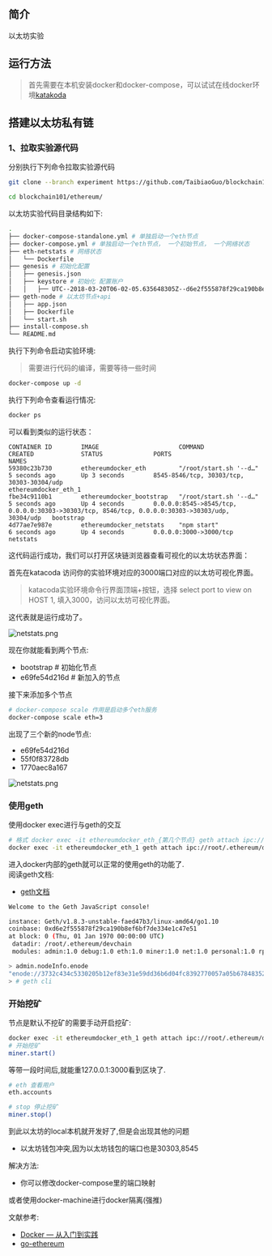 ## 简介
以太坊实验
##  运行方法

> 首先需要在本机安装docker和docker-compose，可以试试在线docker环境[katakoda](https://www.katacoda.com/courses/docker/playground)



## 搭建以太坊私有链

### 1、拉取实验源代码
分别执行下列命令拉取实验源代码
```bash
git clone --branch experiment https://github.com/TaibiaoGuo/blockchain101.git

cd blockchain101/ethereum/
```

以太坊实验代码目录结构如下:

```sh
.
├── docker-compose-standalone.yml # 单独启动一个eth节点
├── docker-compose.yml # 单独启动一个eth节点， 一个初始节点， 一个网络状态
├── eth-netstats # 网络状态
│   └── Dockerfile
├── genesis # 初始化配置
│   ├── genesis.json
│   ├── keystore # 初始化 配置账户
│   │   ├── UTC--2018-03-20T06-02-05.635648305Z--d6e2f555878f29ca190b8ef6bf7de334e1c47e51
├── geth-node # 以太坊节点+api
│   ├── app.json
│   ├── Dockerfile
│   └── start.sh
├── install-compose.sh
└── README.md

```

执行下列命令启动实验环境:
> 需要进行代码的编译，需要等待一些时间

```bash
docker-compose up -d
```

执行下列命令查看运行情况:
```bash
docker ps
```

可以看到类似的运行状态：
```
CONTAINER ID        IMAGE                      COMMAND                  CREATED             STATUS              PORTS                                                                                             NAMES
59380c23b730        ethereumdocker_eth         "/root/start.sh '--d…"   5 seconds ago       Up 3 seconds        8545-8546/tcp, 30303/tcp, 30303-30304/udp                                                         ethereumdocker_eth_1
fbe34c9110b1        ethereumdocker_bootstrap   "/root/start.sh '--d…"   5 seconds ago       Up 4 seconds        0.0.0.0:8545->8545/tcp, 0.0.0.0:30303->30303/tcp, 8546/tcp, 0.0.0.0:30303->30303/udp, 30304/udp   bootstrap
4d77ae7e987e        ethereumdocker_netstats    "npm start"              6 seconds ago       Up 4 seconds        0.0.0.0:3000->3000/tcp                                                                            netstats
```

这代码运行成功，我们可以打开区块链浏览器查看可视化的以太坊状态界面：

首先在katacoda 访问你的实验环境对应的3000端口对应的以太坊可视化界面。
> katacoda实验环境命令行界面顶端+按钮，选择 select port to view on HOST 1, 填入3000，访问以太坊可视化界面。

这代表就是运行成功了。 

![netstats.png](https://upload-images.jianshu.io/upload_images/6167081-25a3e4587dd2e81e.png?imageMogr2/auto-orient/strip%7CimageView2/2/w/1240)

现在你就能看到两个节点:

- bootstrap  # 初始化节点
- e69fe54d216d # 新加入的节点

接下来添加多个节点

```sh
# docker-compose scale 作用是启动多个eth服务
docker-compose scale eth=3
```

出现了三个新的node节点:

- e69fe54d216d
- 55f0f83728db
- 1770aec8a167

![netstats.png](https://upload-images.jianshu.io/upload_images/6167081-d553072ba9fdce25.png?imageMogr2/auto-orient/strip%7CimageView2/2/w/1240)

### 使用geth

使用docker exec进行与geth的交互

```sh
# 格式 docker exec -it ethereumdocker_eth_{第几个节点} geth attach ipc://root/.ethereum/devchain/geth.ipc
docker exec -it ethereumdocker_eth_1 geth attach ipc://root/.ethereum/devchain/geth.ipc
```

进入docker内部的geth就可以正常的使用geth的功能了.   
阅读geth文档: 
- [geth文档](https://www.ethereum.org/cli)

```sh
Welcome to the Geth JavaScript console!

instance: Geth/v1.8.3-unstable-faed47b3/linux-amd64/go1.10
coinbase: 0xd6e2f555878f29ca190b8ef6bf7de334e1c47e51
at block: 0 (Thu, 01 Jan 1970 00:00:00 UTC)
 datadir: /root/.ethereum/devchain
 modules: admin:1.0 debug:1.0 eth:1.0 miner:1.0 net:1.0 personal:1.0 rpc:1.0 txpool:1.0 web3:1.0

> admin.nodeInfo.enode
"enode://3732c434c5330205b12ef83e31e59dd36b6d04fc8392770057a05b678483524c2c5649932bc3cc8bced54d94befbd0fda6daae988243489ce0faecfa7a5b0914@[::]:30303"
> # geth cli
```

### 开始挖矿

节点是默认不挖矿的需要手动开启挖矿:

```sh
docker exec -it ethereumdocker_eth_1 geth attach ipc://root/.ethereum/devchain/geth.ipc
# 开始挖矿
miner.start()
```

等带一段时间后,就能重127.0.0.1:3000看到区块了.

```sh
# eth 查看用户
eth.accounts
```

```sh
# stop 停止挖矿
miner.stop()
```

到此以太坊的local本机就开发好了,但是会出现其他的问题

- 以太坊钱包冲突,因为以太坊钱包的端口也是30303,8545

解决方法:

- 你可以修改docker-compose里的端口映射

或者使用docker-machine进行docker隔离(强推)


文献参考:

- [Docker — 从入门到实践](https://www.gitbook.com/book/yeasy/docker_practice/details)
- [go-ethereum](https://github.com/ethereum/go-ethereum)